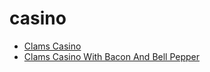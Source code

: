 # casino

 * [Clams Casino](index/c/clams-casino-10956.json)
 * [Clams Casino With Bacon And Bell Pepper](index/c/clams-casino-with-bacon-and-bell-pepper.json)
